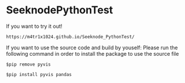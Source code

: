 # SeeknodePythonTest

If you want to try it out!

```
https://m4tr1x1024.github.io/Seeknode_PythonTest/
```

If you want to use the source code and build by youself:
Please run the following command in order to install the package to use the source file

```
$pip remove pyvis

$pip install pyvis pandas
```
